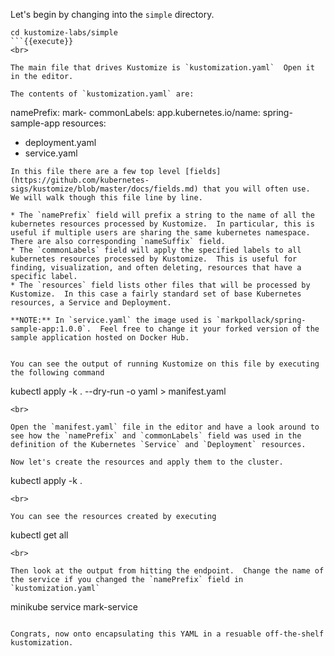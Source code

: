 Let's begin by changing into the `simple` directory.


```
cd kustomize-labs/simple
```{{execute}}
<br>

The main file that drives Kustomize is `kustomization.yaml`  Open it in the editor.

The contents of `kustomization.yaml` are:

```
namePrefix: mark-
commonLabels:
  app.kubernetes.io/name: spring-sample-app
resources:
  - deployment.yaml
  - service.yaml
```
In this file there are a few top level [fields](https://github.com/kubernetes-sigs/kustomize/blob/master/docs/fields.md) that you will often use. 
We will walk though this file line by line.

* The `namePrefix` field will prefix a string to the name of all the kubernetes resources processed by Kustomize.  In particular, this is useful if multiple users are sharing the same kubernetes namespace.  There are also corresponding `nameSuffix` field.
* The `commonLabels` field will apply the specified labels to all kubernetes resources processed by Kustomize.  This is useful for finding, visualization, and often deleting, resources that have a specific label.
* The `resources` field lists other files that will be processed by Kustomize.  In this case a fairly standard set of base Kubernetes resources, a Service and Deployment.

**NOTE:** In `service.yaml` the image used is `markpollack/spring-sample-app:1.0.0`.  Feel free to change it your forked version of the sample application hosted on Docker Hub.


You can see the output of running Kustomize on this file by executing the following command

```
kubectl apply -k . --dry-run -o yaml > manifest.yaml
```{{execute}}
<br>

Open the `manifest.yaml` file in the editor and have a look around to see how the `namePrefix` and `commonLabels` field was used in the definition of the Kubernetes `Service` and `Deployment` resources. 

Now let's create the resources and apply them to the cluster.

```
kubectl apply -k .
```{{execute}}
<br>

You can see the resources created by executing

```
kubectl get all
```{{execute}}
<br>

Then look at the output from hitting the endpoint.  Change the name of the service if you changed the `namePrefix` field in `kustomization.yaml`

```
minikube service mark-service
```{{execute}}

Congrats, now onto encapsulating this YAML in a resuable off-the-shelf kustomization.




